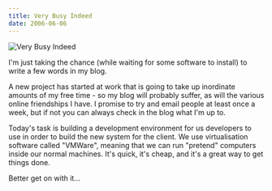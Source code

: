 ```yaml
---
title: Very Busy Indeed
date: 2006-06-06
---
```


![Very Busy Indeed](https://source.unsplash.com/vP3pnOoCiYE/1600x900)

I'm just taking the chance (while waiting for some software to install) to write a few words in my blog.

A new project has started at work that is going to take up inordinate amounts of my free time - so my blog will probably suffer, as will the various online friendships I have. I promise to try and email people at least once a week, but if not you can always check in the blog what I'm up to.

Today's task is building a development environment for us developers to use in order to build the new system for the client. We use virtualisation software called "VMWare", meaning that we can run "pretend" computers inside our normal machines. It's quick, it's cheap, and it's a great way to get things done.

Better get on with it...